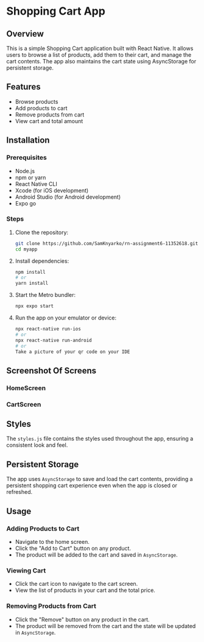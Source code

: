 # Shopping Cart App

## Overview
This is a simple Shopping Cart application built with React Native. It allows users to browse a list of products, add them to their cart, and manage the cart contents. The app also maintains the cart state using AsyncStorage for persistent storage.

## Features
- Browse products
- Add products to cart
- Remove products from cart
- View cart and total amount

## Installation

### Prerequisites
- Node.js
- npm or yarn
- React Native CLI
- Xcode (for iOS development)
- Android Studio (for Android development)
- Expo go

### Steps
1. Clone the repository:
   ```sh
   git clone https://github.com/SamKnyarko/rn-assignment6-11352618.git
   cd myapp
   ```

2. Install dependencies:
   ```sh
   npm install
   # or
   yarn install
   ```

3. Start the Metro bundler:
   ```sh
   npx expo start
   ```

4. Run the app on your emulator or device:
   ```sh
   npx react-native run-ios
   # or
   npx react-native run-android
   # or
   Take a picture of your qr code on your IDE
   ```



## Screenshot Of Screens

### HomeScreen


### CartScreen


## Styles
The `styles.js` file contains the styles used throughout the app, ensuring a consistent look and feel.

## Persistent Storage
The app uses `AsyncStorage` to save and load the cart contents, providing a persistent shopping cart experience even when the app is closed or refreshed.



## Usage

### Adding Products to Cart
- Navigate to the home screen.
- Click the "Add to Cart" button on any product.
- The product will be added to the cart and saved in `AsyncStorage`.

### Viewing Cart
- Click the cart icon to navigate to the cart screen.
- View the list of products in your cart and the total price.

### Removing Products from Cart
- Click the "Remove" button on any product in the cart.
- The product will be removed from the cart and the state will be updated in `AsyncStorage`.

